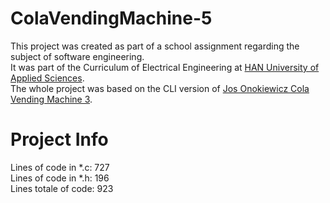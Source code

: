 # ColaVendingMachine-5

This project was created as part of a school assignment regarding the subject of software engineering.<br>
It was part of the Curriculum of Electrical Engineering at <a href="https://www.han.nl/opleidingen_courses/bachelor/en/electrical-electronic-engineering/vt/" >HAN University of Applied Sciences</a>.<br>
The whole project was based on the CLI version of <a href="https://github.com/josokw">Jos Onokiewicz Cola Vending Machine 3</a>.

# Project Info
Lines of code in \*.c: 727 <br>
Lines of code in \*.h: 196 <br>
Lines totale of code: 923 <br>

